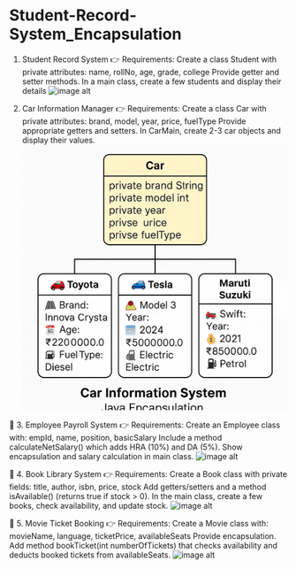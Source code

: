 # Student-Record-System_Encapsulation

 1. Student Record System
👉 Requirements:
Create a class Student with private attributes:
name, rollNo, age, grade, college
Provide getter and setter methods.
In a main class, create a few students and display their details
![image alt]()

3. Car Information Manager
👉 Requirements:
Create a class Car with private attributes:
brand, model, year, price, fuelType
Provide appropriate getters and setters.
In CarMain, create 2-3 car objects and display their values.
![image alt](https://github.com/ShreyaRaundal/Student-Record-System_Encapsulation/blob/7927b1b2d2b159b3b579c3de7de8831832ddb853/Car.jpg)

🧩 3. Employee Payroll System
👉 Requirements:
Create an Employee class with:
empId, name, position, basicSalary
Include a method calculateNetSalary() which adds HRA (10%) and DA (5%).
Show encapsulation and salary calculation in main class.
![image alt]()

🧩 4. Book Library System
👉 Requirements:
Create a Book class with private fields:
title, author, isbn, price, stock
Add getters/setters and a method isAvailable() (returns true if stock > 0).
In the main class, create a few books, check availability, and update stock.
![image alt]()

🧩 5. Movie Ticket Booking
👉 Requirements:
Create a Movie class with:
movieName, language, ticketPrice, availableSeats
Provide encapsulation.
Add method bookTicket(int numberOfTickets) that checks availability and deducts booked tickets from availableSeats.
![image alt]()
